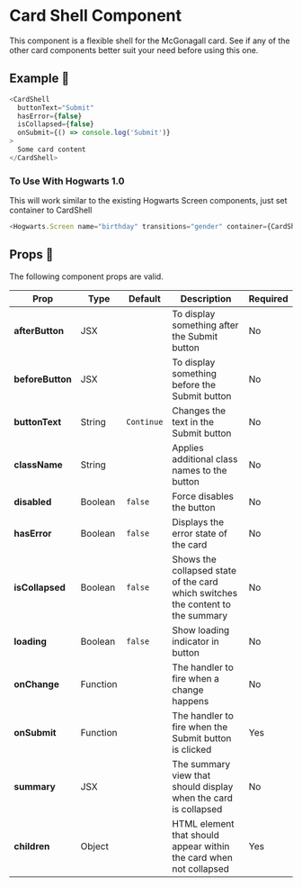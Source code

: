 # Card Shell Component

This component is a flexible shell for the McGonagall card. See if any of the other card components better suit your need before using this one.

## Example 🚀

```javascript
<CardShell
  buttonText="Submit"
  hasError={false}
  isCollapsed={false}
  onSubmit={() => console.log('Submit')}
>
  Some card content
</CardShell>
```

### To Use With Hogwarts 1.0

This will work similar to the existing Hogwarts Screen components, just set container to CardShell

```javascript
<Hogwarts.Screen name="birthday" transitions="gender" container={CardShell} />
```

## Props 🔧

The following component props are valid.

| Prop             | Type     | Default    | Description                                                                     | Required |
| ---------------- | -------- | ---------- | ------------------------------------------------------------------------------- | -------- |
| **afterButton**  | JSX      |            | To display something after the Submit button                                    | No       |
| **beforeButton** | JSX      |            | To display something before the Submit button                                   | No       |
| **buttonText**   | String   | `Continue` | Changes the text in the Submit button                                           | No       |
| **className**    | String   |            | Applies additional class names to the button                                    | No       |
| **disabled**     | Boolean  | `false`    | Force disables the button                                                       | No       |
| **hasError**     | Boolean  | `false`    | Displays the error state of the card                                            | No       |
| **isCollapsed**  | Boolean  | `false`    | Shows the collapsed state of the card which switches the content to the summary | No       |
| **loading**      | Boolean  | `false`    | Show loading indicator in button                                                | No       |
| **onChange**     | Function |            | The handler to fire when a change happens                                       | No       |
| **onSubmit**     | Function |            | The handler to fire when the Submit button is clicked                           | Yes      |
| **summary**      | JSX      |            | The summary view that should display when the card is collapsed                 | No       |
| **children**     | Object   |            | HTML element that should appear within the card when not collapsed              | Yes      |
